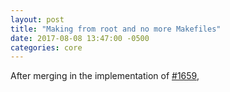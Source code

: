 ```yaml
---
layout: post
title: "Making from root and no more Makefiles"
date: 2017-08-08 13:47:00 -0500
categories: core
---
```


After merging in the implementation of [#1659](https://github.com/qmk/qmk_firmware/issues/1659), 